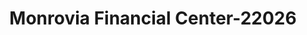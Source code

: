 ---
f_zip-code: 91016
f_state-code: CA
title: Monrovia Financial Center-22026
f_phone: 626-358-3910
f_city-only: Monrovia
f_address: 412 W Foothill Blvd Monrovia
f_location-unique-id: '22026'
slug: monrovia-financial-center-22026
updated-on: '2024-05-30T13:46:58.046Z'
created-on: '2024-05-30T13:36:59.803Z'
published-on: '2024-05-30T13:54:32.469Z'
f_city-state: cms/city/monrovia-ca.md
f_company: cms/company/monrovia-financial-center.md
f_state: cms/state/california.md
layout: '[payday-loan].html'
tags: payday-loan
---
